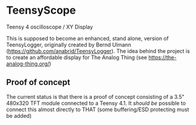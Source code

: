 # TeensyScope
Teensy 4 oscilloscope / XY Display

This is supposed to become an enhanced, stand alone, version of TeensyLogger, originally created
by Bernd Ulmann (https://github.com/anabrid/TeensyLogger).
The idea behind the project is to create an affordable display for The Analog Thing
(see https://the-analog-thing.org/)

## Proof of concept

The current status is that there is a proof of concept consisting of a 3.5" 480x320 TFT module connected to a Teensy 4.1. It *should be* possible to connect this almost directly to THAT (some buffering/ESD protecting must be added)